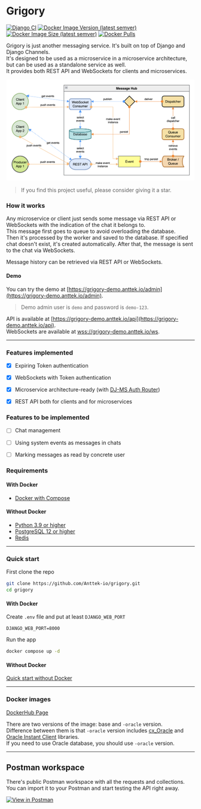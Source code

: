 # Grigory  
  
[![Django CI](https://github.com/Anttek-io/grigory/actions/workflows/django.yml/badge.svg)](https://github.com/Anttek-io/grigory/actions/workflows/django.yml)
[![Docker Image Version (latest semver)](https://img.shields.io/docker/v/harleyking/grigory?sort=semver)](https://hub.docker.com/r/harleyking/grigory)
[![Docker Image Size (latest semver)](https://img.shields.io/docker/image-size/harleyking/grigory?sort=semver)](https://hub.docker.com/r/harleyking/grigory)
[![Docker Pulls](https://img.shields.io/docker/pulls/harleyking/grigory)](https://hub.docker.com/r/harleyking/grigory)  
  
Grigory is just another messaging service. It's built on top of Django and Django Channels.  
It's designed to be used as a microservice in a microservice architecture, 
but can be used as a standalone service as well.  
It provides both REST API and WebSockets for clients and microservices.  

![screenshot](media/scheme.png)  
  
> If you find this project useful, please consider giving it a star.
  
### How it works

Any microservice or client just sends some message via REST API or WebSockets with the indication of the chat it belongs to.  
This message first goes to queue to avoid overloading the database.  
Then it's processed by the worker and saved to the database. If specified chat doesn't exist, it's created automatically.
After that, the message is sent to the chat via WebSockets.  

Message history can be retrieved via REST API or WebSockets.  
  
#### Demo
  
You can try the demo at [https://grigory-demo.anttek.io/admin](https://grigory-demo.anttek.io/admin).  
  
> Demo admin user is `demo` and password is `demo-123`.  
  
API is available at [https://grigory-demo.anttek.io/api](https://grigory-demo.anttek.io/api).  
WebSockets are available at [wss://grigory-demo.anttek.io/ws](wss://grigory-demo.anttek.io/ws).  
  
---  
  
### Features implemented

- [x] Expiring Token authentication
- [x] WebSockets with Token authentication
- [x] Microservice architecture-ready (with [DJ-MS Auth Router](https://github.com/dj-ms/dj-ms-auth-router))
- [x] REST API both for clients and for microservices


### Features to be implemented

- [ ] Chat management
- [ ] Using system events as messages in chats
- [ ] Marking messages as read by concrete user


### Requirements
  
#### With Docker
  
- [Docker with Compose](https://docs.docker.com/compose/install/)

#### Without Docker
  
- [Python 3.9 or higher](https://www.python.org/downloads/)
- [PostgreSQL 12 or higher](https://www.postgresql.org/download/)
- [Redis](https://redis.io/download)
  
---  
  
### Quick start

First clone the repo

```bash
git clone https://github.com/Anttek-io/grigory.git
cd grigory
```

#### With Docker
  
Create `.env` file and put at least `DJANGO_WEB_PORT`  
```shell
DJANGO_WEB_PORT=8000
```

Run the app  
```bash
docker compose up -d
```

#### Without Docker
  
[Quick start without Docker](docs/RUN_LOCALLY_WITHOUT_DOCKER.md)
  
---  
  
### Docker images
  
[DockerHub Page](https://hub.docker.com/r/harleyking/grigory)  
  
There are two versions of the image: base and `-oracle` version.  
Difference between them is that `-oracle` version includes [cx_Oracle](https://pypi.org/project/cx-Oracle/) 
and [Oracle Instant Client](https://www.oracle.com/database/technologies/instant-client/linux-x86-64-downloads.html) libraries.  
If you need to use Oracle database, you should use `-oracle` version.  
  
---  
  
## Postman workspace

There's public Postman workspace with all the requests and collections.
You can import it to your Postman and start testing the API right away.
  
[![View in Postman](https://run.pstmn.io/button.svg)](https://www.postman.com/anttek-io/workspace/grigory)
